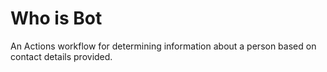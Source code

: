 # Who is Bot

An Actions workflow for determining information about a person based on contact details provided.
